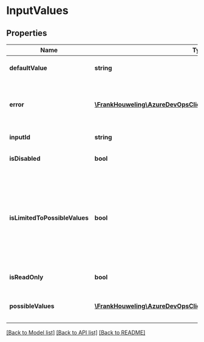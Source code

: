 # InputValues

## Properties
Name | Type | Description | Notes
------------ | ------------- | ------------- | -------------
**defaultValue** | **string** | The default value to use for this input | [optional] 
**error** | [**\FrankHouweling\AzureDevOpsClient\Release\Model\InputValuesError**](InputValuesError.md) | Errors encountered while computing dynamic values. | [optional] 
**inputId** | **string** | The id of the input | [optional] 
**isDisabled** | **bool** | Should this input be disabled | [optional] 
**isLimitedToPossibleValues** | **bool** | Should the value be restricted to one of the values in the PossibleValues (True) or are the values in PossibleValues just a suggestion (False) | [optional] 
**isReadOnly** | **bool** | Should this input be made read-only | [optional] 
**possibleValues** | [**\FrankHouweling\AzureDevOpsClient\Release\Model\InputValue[]**](InputValue.md) | Possible values that this input can take | [optional] 

[[Back to Model list]](../README.md#documentation-for-models) [[Back to API list]](../README.md#documentation-for-api-endpoints) [[Back to README]](../README.md)


